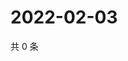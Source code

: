 # 2022-02-03

共 0 条

<!-- BEGIN WEIBO -->
<!-- 最后更新时间 Thu Feb 03 2022 16:16:41 GMT+0800 (China Standard Time) -->

<!-- END WEIBO -->
